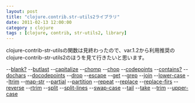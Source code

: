 ```yaml
---
layout: post
title: "clojure.contrib.str-utils2ライブラリ"
date: 2011-02-13 12:00:00
category : clojure
tags : [clojure, contrib, str-utils2, library]
---
```

clojure-contrib-str-utilsの関数は見終わったので、var.1.2から利用推奨のclojure-contrib-str-utils2のほうを見て行きたいと思います。

--[blank?](/blog/clojure/2011/02/21/blank-function/)
--[butlast](/blog/clojure/2011/03/23/butlast-function/)
--[capitalize](/blog/clojure/2011/03/27/capitalize-function/)
--[chomp](/blog/clojure/2011/04/02/chomp-function/)
--[chop](/blog/clojure/2011/04/11/chop-function/)
--[codepoints](/blog/clojure/2011/04/11/codepoints-function/)
--[contains?](/blog/clojure/2011/04/11/contains-function/)
--[dochars](/blog/clojure/2011/05/10/dochars-macro/)
--[docodepoints](/blog/clojure/2011/06/23/docodepoints-macro/)
--[drop](/blog/clojure/2011/07/16/drop-function/)
--[escape](/blog/clojure/2011/09/08/escape-function/)
--[get](/blog/clojure/2011/09/12/get-function/)
--[grep](/blog/clojure/2011/09/17/grep-function/)
--[join](/blog/clojure/2011/09/17/join-function/)
--[lower-case](/blog/clojure/2011/10/10/lower-case-function/)
--[ltrim](/blog/clojure/2011/10/28/ltrim-function/)
--[map-str](/blog/clojure/2011/10/28/map-str-function/)
--[partial](/blog/clojure/2011/11/06/partial-function/)
--[partition](/blog/clojure/2011/11/13/partition-function/)
--[repeat](/blog/clojure/2011/11/13/repeat-function/)
--[replace](/blog/clojure/2012/mm/dd/replace-function/)
--[replace-firs](/blog/clojure/2012/mm/dd/replace-firs-function/)
--[reverse](/blog/clojure/2012/mm/dd/reverse-function/)
--[rtrim](/blog/clojure/2012/mm/dd/rtrim-function/)
--[split](/blog/clojure/2012/mm/dd/split-function/)
--[split-lines](/blog/clojure/2012/mm/dd/split-lines-function/)
--[swap-case](/blog/clojure/2012/mm/dd/swap-case-function/)
--[tail](/blog/clojure/2012/mm/dd/tail-function/)
--[take](/blog/clojure/2012/mm/dd/take-function/)
--[trim](/blog/clojure/2012/mm/dd/trim-function/)
--[upper-case](/blog/clojure/2012/mm/dd/upper-case-function/)